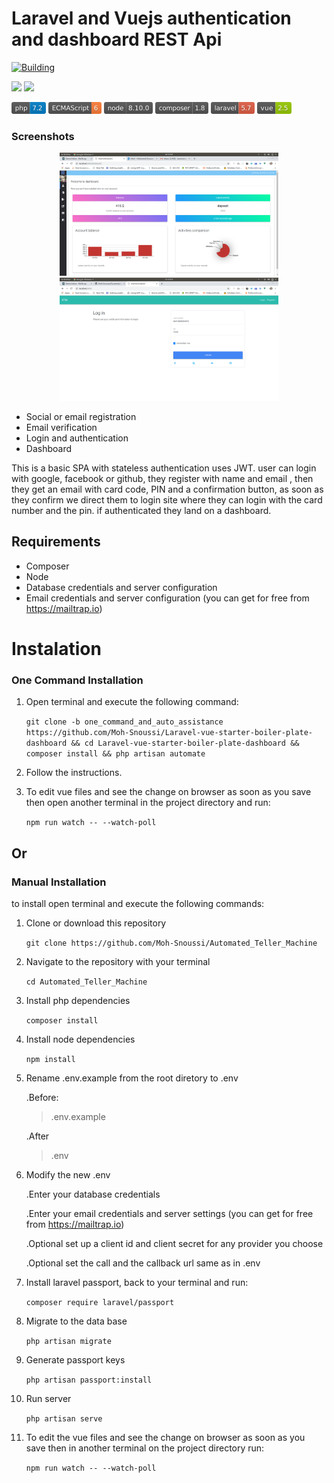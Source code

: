 # Laravel and Vuejs authentication and dashboard REST Api

<a href="https://ci.appveyor.com/api/projects/status/{{status_id}}" title="Building" rel="nofollow"><img src="https://ci.appveyor.com/api/projects/status/{{status_id}}g" alt="Building"></a>

<a href="https://codeclimate.com/github/codeclimate/codeclimate/maintainability"><img src="https://api.codeclimate.com/v1/badges/a99a88d28ad37a79dbf6/maintainability" /></a>
<a href="https://codeclimate.com/github/codeclimate/codeclimate/test_coverage"><img src="https://api.codeclimate.com/v1/badges/a99a88d28ad37a79dbf6/test_coverage" /></a>

<img src="https://raw.githubusercontent.com/Moh-Snoussi/Automated_Teller_Machine/one_command_and_auto_assistance/php.png" title="php"> <img src="https://raw.githubusercontent.com/Moh-Snoussi/Automated_Teller_Machine/one_command_and_auto_assistance/ecmascript.png" title="ECMASCRIPT"> <img src="https://raw.githubusercontent.com/Moh-Snoussi/Automated_Teller_Machine/one_command_and_auto_assistance/node.png" title="nodejs"> <img src="https://raw.githubusercontent.com/Moh-Snoussi/Automated_Teller_Machine/one_command_and_auto_assistance/composer.png" title="composer"> <img src="https://raw.githubusercontent.com/Moh-Snoussi/Automated_Teller_Machine/one_command_and_auto_assistance/larvel.png" title="laravel"> <img src="https://raw.githubusercontent.com/Moh-Snoussi/Automated_Teller_Machine/one_command_and_auto_assistance/vue.png" title="vuejs">



### Screenshots

<p align="center">

<img src="https://raw.githubusercontent.com/Moh-Snoussi/Automated_Teller_Machine/one_command_and_auto_assistance/public/images/dashboard.png" width="350" title="hover text"> 
  <img src="https://raw.githubusercontent.com/Moh-Snoussi/Automated_Teller_Machine/one_command_and_auto_assistance/public/images/logscreen.png" width="350" alt="accessibility text">
  </p>


 - Social or email registration 
 - Email verification 
 - Login and authentication 
 - Dashboard  

This is a basic SPA with stateless authentication uses JWT. user can login with google, facebook or github, they register with name and email , then they get an email with card code, PIN and a confirmation button, as soon as they confirm we direct them to login site where they can login with the card number and the pin. if authenticated they land on a dashboard.
## Requirements

- Composer
- Node
- Database credentials and server configuration
- Email credentials and server configuration (you can get for free from https://mailtrap.io)

# Instalation
### One Command Installation


1. Open terminal and execute the following command:

   `git clone -b one_command_and_auto_assistance https://github.com/Moh-Snoussi/Laravel-vue-starter-boiler-plate-dashboard && cd Laravel-vue-starter-boiler-plate-dashboard && composer install && php artisan automate`

2. Follow the instructions. 

3. To edit vue files and see the change on browser as soon as you save then open another terminal in the project directory and run:

    ```npm run watch -- --watch-poll```

## Or
### Manual Installation

to install open terminal and execute the following commands:

1. Clone or download this repository

   ```git clone https://github.com/Moh-Snoussi/Automated_Teller_Machine```

2. Navigate to the repository with your terminal 

   ```cd Automated_Teller_Machine```
3. Install php dependencies

   ```composer install```
4. Install node dependencies

   ```npm install```
5. Rename .env.example from the root diretory to .env

   .Before: 
   >.env.example

   .After
   >.env
6. Modify the new .env

   .Enter your database credentials 
   
   .Enter your email credentials and server settings (you can get for free from https://mailtrap.io)

   .Optional set up a client id and client secret for any provider you choose

   .Optional set the call and the callback url same as in .env

7. Install laravel passport, back to your terminal and run:

   ```composer require laravel/passport```

8. Migrate to the data base

   ```php artisan migrate``` 
9. Generate passport keys

   ```php artisan passport:install```
10. Run server

    ```php artisan serve```
11. To edit the vue files and see the change on browser as soon as you save then in another terminal on the project directory run:

    ```npm run watch -- --watch-poll```
